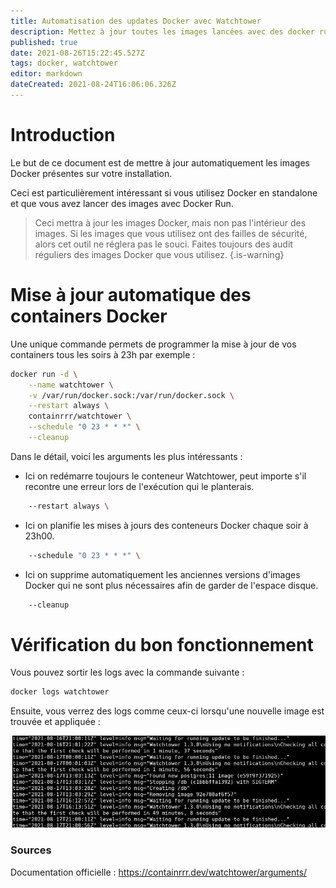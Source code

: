 ```yaml
---
title: Automatisation des updates Docker avec Watchtower
description: Mettez à jour toutes les images lancées avec des docker run / create.
published: true
date: 2021-08-26T15:22:45.527Z
tags: docker, watchtower
editor: markdown
dateCreated: 2021-08-24T16:06:06.326Z
---
```


# Introduction

Le but de ce document est de mettre à jour automatiquement les images Docker présentes sur votre installation.

Ceci est particulièrement intéressant si vous utilisez Docker en standalone et que vous avez lancer des images avec Docker Run.

> Ceci mettra à jour les images Docker, mais non pas l'intérieur des images.
Si les images que vous utilisez ont des failles de sécurité, alors cet outil ne réglera pas le souci.
Faites toujours des audit réguliers des images Docker que vous utilisez.
{.is-warning}


# Mise à jour automatique des containers Docker

Une unique commande permets de programmer la mise à jour de vos containers tous les soirs à 23h par exemple : 

```bash
docker run -d \
    --name watchtower \
    -v /var/run/docker.sock:/var/run/docker.sock \
    --restart always \
    containrrr/watchtower \
    --schedule "0 23 * * *" \
    --cleanup
```

Dans le détail, voici les arguments les plus intéressants :

- Ici on redémarre toujours le conteneur Watchtower, peut importe s'il recontre une erreur lors de l'exécution qui le planterais.
```bash
    --restart always \
```

- Ici on planifie les mises à jours des conteneurs Docker chaque soir à 23h00.
```bash
    --schedule "0 23 * * *" \
```

- Ici on supprime automatiquement les anciennes versions d'images Docker qui ne sont plus nécessaires afin de garder de l'espace disque.
```bash
    --cleanup
``` 

# Vérification du bon fonctionnement

Vous pouvez sortir les logs avec la commande suivante : 

```bash
docker logs watchtower
```

Ensuite, vous verrez des logs comme ceux-ci lorsqu'une nouvelle image est trouvée et appliquée : 

![docker-watchtower.jpg](/docker/docker-watchtower.jpg)

    
### Sources

Documentation officielle : https://containrrr.dev/watchtower/arguments/